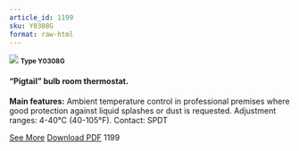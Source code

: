 ```yaml
---
article_id: 1199
sku: Y0308G
format: raw-html
---
```

 <!-- <span class="tag-top">New</span> -->
 <img src="../new-images/Y0308G.jpg" class="card-imgs mb-2">
 <small class="text-grey mb-2"><b>Type Y0308G</b> </small>
 <h4>&#x201C;Pigtail&#x201D; bulb room thermostat. </h4>
 <p><b>Main features:</b> Ambient temperature control in professional premises where good protection against liquid splashes or dust is requested. Adjustment ranges: 4-40&#xB0;C (40-105&#xB0;F). Contact: SPDT </p>
 <div class="btns">
 <a href="../en/y0308g.html" class="btn-red">See More</a>
 <a href="../en/pdf/Y0308G-EN-20150717.pdf" target="_blank" class="btn-red">Download PDF</a>
 <!-- <a href="javascript:void(0);" class="access-link"> Access full catalogue <i class="fa fa-external-link" aria-hidden="true"></i> </a> -->
 <span class="number-btn">1199</span>
 </div>
 